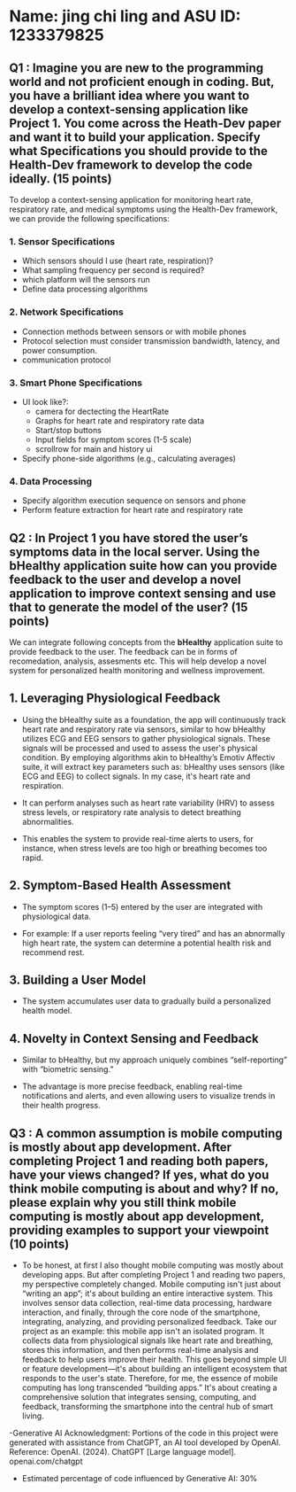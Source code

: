 # Name: jing chi ling  and ASU ID: 1233379825


## Q1 : Imagine you are new to the programming world and not proficient enough in coding. But, you have a brilliant idea where you want to develop a context-sensing application like Project 1.  You come across the Heath-Dev paper and want it to build your application. Specify what Specifications you should provide to the Health-Dev framework to develop the code ideally. (15 points)

To develop a context-sensing application for monitoring heart rate, respiratory rate, and medical symptoms using the Health-Dev framework, we can provide the following specifications:

### 1. Sensor Specifications
- Which sensors should I use (heart rate, respiration)?
- What sampling frequency per second is required?
- which platform will the sensors run
- Define data processing algorithms 

### 2. Network Specifications
- Connection methods between sensors or with mobile phones
- Protocol selection must consider transmission bandwidth, latency, and power consumption.
- communication protocol 

### 3. Smart Phone Specifications
- UI look like?:
  - camera for dectecting the HeartRate 
  - Graphs for heart rate and respiratory rate data
  - Start/stop buttons
  - Input fields for symptom scores (1-5 scale)
  - scrollrow for main and history ui
- Specify phone-side algorithms (e.g., calculating averages)

### 4. Data Processing
- Specify algorithm execution sequence on sensors and phone
- Perform feature extraction for heart rate and respiratory rate


## Q2 : In Project 1 you have stored the user’s symptoms data in the local server. Using the bHealthy application suite how can you provide feedback to the user and develop a novel application to improve context sensing and use that to generate the model of the user? (15 points)


We can integrate following concepts from the **bHealthy** application suite to provide feedback to the user. The feedback can be in forms of recomedation, analysis, assesments etc. This will help develop a novel system for personalized health monitoring and wellness improvement.

## 1. Leveraging Physiological Feedback
- Using the bHealthy suite as a foundation, the app will continuously track heart rate and respiratory rate via sensors, similar to how bHealthy utilizes ECG and EEG sensors to gather physiological signals. These signals will be processed and used to assess the user's physical condition. By employing algorithms akin to bHealthy’s Emotiv Affectiv suite, it will extract key parameters such as:
bHealthy uses sensors (like ECG and EEG) to collect signals. In my case, it's heart rate and respiration.

- It can perform analyses such as heart rate variability (HRV) to assess stress levels, or respiratory rate analysis to detect breathing abnormalities.

- This enables the system to provide real-time alerts to users, for instance, when stress levels are too high or breathing becomes too rapid.

## 2. Symptom-Based Health Assessment
- The symptom scores (1–5) entered by the user are integrated with physiological data.
  
- For example: If a user reports feeling “very tired” and has an abnormally high heart rate, the system can determine a potential health risk and recommend rest.

## 3. Building a User Model
- The system accumulates user data to gradually build a personalized health model.

## 4. Novelty in Context Sensing and Feedback
- Similar to bHealthy, but my approach uniquely combines “self-reporting” with “biometric sensing.”

- The advantage is more precise feedback, enabling real-time notifications and alerts, and even allowing users to visualize trends in their health progress.
## Q3 : A common assumption is mobile computing is mostly about app development. After completing Project 1 and reading both papers, have your views changed? If yes, what do you think mobile computing is about and why? If no, please explain why you still think mobile computing is mostly about app development, providing examples to support your viewpoint  (10 points)
- To be honest, at first I also thought mobile computing was mostly about developing apps. But after completing Project 1 and reading two papers, my perspective completely changed.
  Mobile computing isn't just about “writing an app”; it's about building an entire interactive system. This involves sensor data collection, real-time data processing, hardware interaction, and finally, through the core node of the smartphone, integrating, analyzing, and providing personalized feedback.
  Take our project as an example: this mobile app isn't an isolated program. It collects data from physiological signals like heart rate and breathing, stores this information, and then performs real-time analysis and feedback to help users improve their health. This goes beyond simple UI or feature development—it's about building an intelligent ecosystem that responds to the user's state.
  Therefore, for me, the essence of mobile computing has long transcended “building apps.” It's about creating a comprehensive solution that integrates sensing, computing, and feedback, transforming the smartphone into the central hub of smart living.

-Generative AI Acknowledgment: Portions of the code in this project were generated with assistance from ChatGPT, an AI tool developed by OpenAI.
Reference: OpenAI. (2024). ChatGPT [Large language model]. openai.com/chatgpt
* Estimated percentage of code influenced by Generative AI: 30%